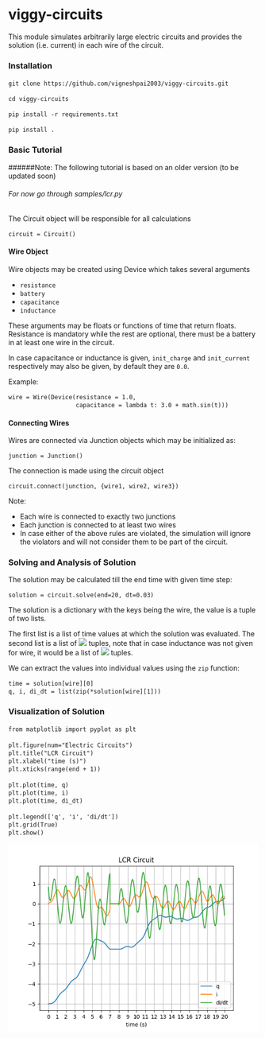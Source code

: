 # viggy-circuits

This module simulates arbitrarily large electric circuits and provides the 
solution (i.e. current) in each wire of the circuit.

### Installation

`git clone https://github.com/vigneshpai2003/viggy-circuits.git`

`cd viggy-circuits`

`pip install -r requirements.txt`

`pip install .`

### Basic Tutorial
######Note: The following tutorial is based on an older version (to be updated soon)
###### For now go through samples/lcr.py

The Circuit object will be responsible for all calculations

```
circuit = Circuit()
```

#### Wire Object
Wire objects may be created using Device which takes several arguments

+ `resistance`
+ `battery`
+ `capacitance`
+ `inductance`

These arguments may be floats or functions of time that return floats.
Resistance is mandatory while the rest are optional,
there must be a battery in at least one wire in the circuit.

In case capacitance or inductance is given,
`init_charge` and `init_current` respectively may also be given,
by default they are `0.0`.

Example:
```
wire = Wire(Device(resistance = 1.0,
                   capacitance = lambda t: 3.0 + math.sin(t)))
```

#### Connecting Wires
Wires are connected via Junction objects which may be initialized as:

```
junction = Junction()
```

The connection is made using the circuit object

```
circuit.connect(junction, {wire1, wire2, wire3})
```

Note:

+ Each wire is connected to exactly two junctions
+ Each junction is connected to at least two wires
+ In case either of the above rules are violated,
  the simulation will ignore the violators and will not
  consider them to be part of the circuit.

### Solving and Analysis of Solution

The solution may be calculated till the end time with given time step:

```
solution = circuit.solve(end=20, dt=0.03)
```

The solution is a dictionary with the keys being the wire,
the value is a tuple of two lists.

The first list is a list of time values at which the solution was evaluated.
The second list is a list of <img src="https://render.githubusercontent.com/render/math?math=(q, i, \frac{di}{dt})"> tuples,
note that in case inductance was not given for wire, it would be a list of <img src="https://render.githubusercontent.com/render/math?math=(q, i)"> tuples.

We can extract the values into individual values using the `zip` function:

```
time = solution[wire][0]
q, i, di_dt = list(zip(*solution[wire][1]))
```

### Visualization of Solution
```
from matplotlib import pyplot as plt

plt.figure(num="Electric Circuits")
plt.title("LCR Circuit")
plt.xlabel("time (s)")
plt.xticks(range(end + 1))

plt.plot(time, q)
plt.plot(time, i)
plt.plot(time, di_dt)

plt.legend(['q', 'i', 'di/dt'])
plt.grid(True)
plt.show()
```
![Matplotlib plot](https://github.com/vigneshpai2003/viggy-circuits/blob/master/plots/plot1.png?raw=True)
